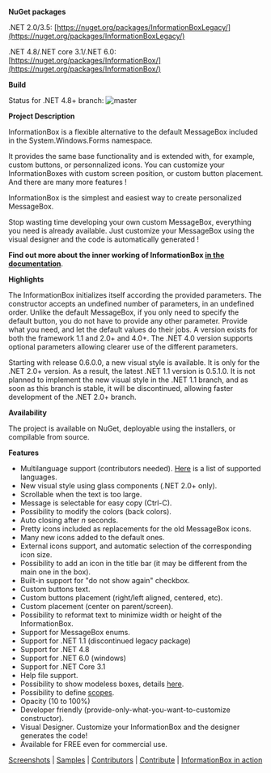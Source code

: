 **NuGet packages**

.NET 2.0/3.5: [https://nuget.org/packages/InformationBoxLegacy/](https://nuget.org/packages/InformationBoxLegacy/)

.NET 4.8/.NET core 3.1/.NET 6.0: [https://nuget.org/packages/InformationBox/](https://nuget.org/packages/InformationBox/)

**Build**

Status for .NET 4.8+ branch: 
![master](https://johannblais.visualstudio.com/_apis/public/build/definitions/ce081581-71ef-4bf2-bda5-0288ef071e07/1/badge)

**Project Description**

InformationBox is a flexible alternative to the default MessageBox included in the System.Windows.Forms namespace.

It provides the same base functionality and is extended with, for example, custom buttons, or personnalized icons. You can customize your InformationBoxes with custom screen position, or custom button placement. And there are many more features !

InformationBox is the simplest and easiest way to create personalized MessageBox.

Stop wasting time developing your own custom MessageBox, everything you need is already available. Just customize your MessageBox using the visual designer and the code is automatically generated !

**Find out more about the inner working of InformationBox [in the documentation](docs/Documentation.md)**.

**Highlights**

The InformationBox initializes itself according the provided parameters. The constructor accepts an undefined number of parameters, in an undefined order. Unlike the default MessageBox, if you only need to specify the default button, you do not have to provide any other parameter. Provide what you need, and let the default values do their jobs.
A version exists for both the framework 1.1 and 2.0+ and 4.0+.
The .NET 4.0 version supports optional parameters allowing clearer use of the different parameters.

Starting with release 0.6.0.0, a new visual style is available. It is only for the .NET 2.0+ version. As a result, the latest .NET 1.1 version is 0.5.1.0.
It is not planned to implement the new visual style in the .NET 1.1 branch, and as soon as this branch is stable, it will be discontinued, allowing faster development of the .NET 2.0+ branch.

**Availability**

The project is available on NuGet, deployable using the installers, or compilable from source.

**Features**
* Multilanguage support (contributors needed). [Here](docs/Supported%20Languages.md) is a list of supported languages.
* New visual style using glass components (.NET 2.0+ only).
* Scrollable when the text is too large.
* Message is selectable for easy copy (Ctrl-C).
* Possibility to modify the colors (back colors).
* Auto closing after _n_ seconds.
* Pretty icons included as replacements for the old MessageBox icons.
* Many new icons added to the default ones.
* External icons support, and automatic selection of the corresponding icon size.
* Possibility to add an icon in the title bar (it may be different from the main one in the box).
* Built-in support for "do not show again" checkbox.
* Custom buttons text.
* Custom buttons placement (right/left aligned, centered, etc).
* Custom placement (center on parent/screen).
* Possibility to reformat text to minimize width or height of the InformationBox.
* Support for MessageBox enums.
* Support for .NET 1.1 (discontinued legacy package)
* Support for .NET 4.8
* Support for .NET 6.0 (windows)
* Support for .NET Core 3.1
* Help file support.
* Possibility to show modeless boxes, details [here](docs/Modeless%20boxes.md).
* Possibility to define [scopes](docs/InformationBox%20scopes.md).
* Opacity (10 to 100%)
* Developer friendly (provide-only-what-you-want-to-customize constructor).
* Visual Designer. Customize your InformationBox and the designer generates the code!
* Available for FREE even for commercial use. 

[Screenshots](docs/Screenshots.md) | [Samples](docs/Samples.md) | [Contributors](docs/Contributors.md) | [Contribute](docs/Contribute.md) | [InformationBox in action](docs/InformationBox%20in%20action.md)
